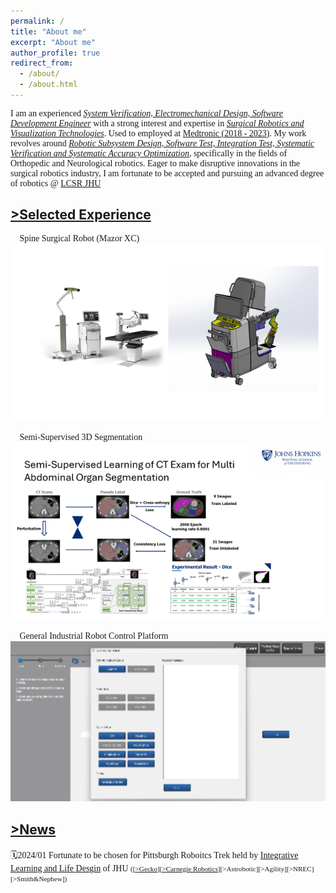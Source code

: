 ```yaml
---
permalink: /
title: "About me"
excerpt: "About me"
author_profile: true
redirect_from: 
  - /about/
  - /about.html
---
```


<style>
    .maintext1 {
      font-family: 'Times New Roman';
    }
    .termword {
      font-family: 'Times New Roman';
      font-style: italic;
      text-decoration: underline;
    }
    .reference {
      font-size: 0.8em;
    }
</style>

<p class="maintext1">
I am an experienced <text class="termword">System Verification, Electromechanical Design,  Software Development Engineer</text> with a strong interest and expertise in <text class="termword">Surgical Robotics and Visualization Technologies</text>. Used to employed at <a href="https://www.medtronic.com/us-en/healthcare-professionals/products/spinal-orthopaedic.html">Medtronic (2018 - 2023)</a>. My work revolves around <text class="termword">Robotic Subsystem Design, Software Test, Integration Test, Systematic Verification and Systematic Accuracy Optimization</text>, specifically in the fields of Orthopedic and Neurological robotics. Eager to make disruptive innovations in the surgical robotics industry, I am fortunate to be accepted and pursuing an advanced degree of robotics @ <a href="https://lcsr.jhu.edu/about/">LCSR JHU</a> </p> 


[>Selected Experience](https://stevenleon99.github.io//portfolio/)
------
<div class="maintext1">
  <p>
    <p>
      📑 Spine Surgical Robot (Mazor XC)
      <a href="https://stevenleon99.github.io//portfolio/">
        <img src='/images/Mazor.png'>
      </a>
    </p>
    <p>
      📑 Semi-Supervised 3D Segmentation
      <a href="https://stevenleon99.github.io//portfolio/">
        <img src='/images/semisupervisedlearning.png'>
      </a>
    </p>
    <p>
      📑 General Industrial Robot Control Platform
      <a href="https://stevenleon99.github.io//portfolio/">
        <img src='/images/universalrobot.png'>
      </a>
    </p>
  </p>
</div>

[>News](https://stevenleon99.github.io//year-archive/)
------

<p class="maintext1">🗓2024/01 Fortunate to be chosen for Pittsburgh Roboitcs Trek held by <a href="https://imagine.jhu.edu/">Integrative Learning and Life Desgin</a> of JHU <text class="reference">(<a href="https://www.linkedin.com/feed/update/urn:li:activity:7151653086367817728/">[>Gecko]</a><a href="https://www.linkedin.com/feed/update/urn:li:activity:7150616178858627072/">[>Carnegie Robotics]</a>[>Astrobotic][>Agility][>NREC][>Smith&Nephew])</text><p>